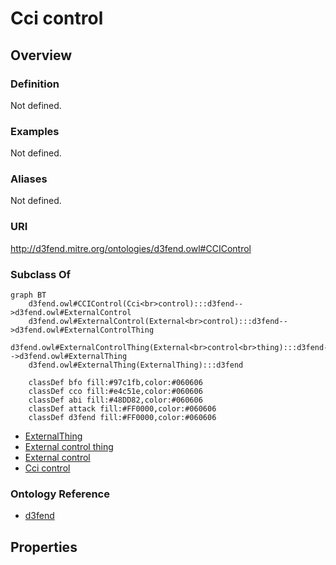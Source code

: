 # Cci control

## Overview

### Definition
Not defined.

### Examples
Not defined.

### Aliases
Not defined.

### URI
http://d3fend.mitre.org/ontologies/d3fend.owl#CCIControl

### Subclass Of
```mermaid
graph BT
    d3fend.owl#CCIControl(Cci<br>control):::d3fend-->d3fend.owl#ExternalControl
    d3fend.owl#ExternalControl(External<br>control):::d3fend-->d3fend.owl#ExternalControlThing
    d3fend.owl#ExternalControlThing(External<br>control<br>thing):::d3fend-->d3fend.owl#ExternalThing
    d3fend.owl#ExternalThing(ExternalThing):::d3fend
    
    classDef bfo fill:#97c1fb,color:#060606
    classDef cco fill:#e4c51e,color:#060606
    classDef abi fill:#48DD82,color:#060606
    classDef attack fill:#FF0000,color:#060606
    classDef d3fend fill:#FF0000,color:#060606
```

- [ExternalThing](/docs/ontology/reference/model/ExternalThing/ExternalThing.md)
- [External control thing](/docs/ontology/reference/model/ExternalThing/External%20control%20thing/External%20control%20thing.md)
- [External control](/docs/ontology/reference/model/ExternalThing/External%20control%20thing/External%20control/External%20control.md)
- [Cci control](/docs/ontology/reference/model/ExternalThing/External%20control%20thing/External%20control/Cci%20control/Cci%20control.md)


### Ontology Reference
- [d3fend](http://d3fend.mitre.org/ontologies/d3fend.owl#)

## Properties
